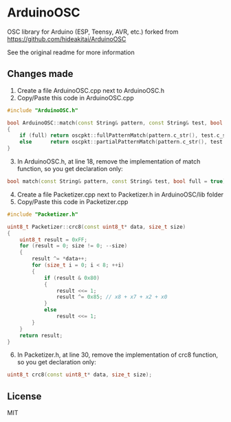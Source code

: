 # ArduinoOSC

OSC library for Arduino (ESP, Teensy, AVR, etc.) forked from https://github.com/hideakitai/ArduinoOSC

See the original readme for more information

## Changes made

1. Create a file ArduinoOSC.cpp next to ArduinoOSC.h
2. Copy/Paste this code in ArduinoOSC.cpp

```C++
#include "ArduinoOSC.h"

bool ArduinoOSC::match(const String& pattern, const String& test, bool full)
{
	if (full) return oscpkt::fullPatternMatch(pattern.c_str(), test.c_str());
	else      return oscpkt::partialPatternMatch(pattern.c_str(), test.c_str());
}
```

3. In ArduinoOSC.h, at line 18, remove the implementation of match function, so you get declaration only:

```C++
bool match(const String& pattern, const String& test, bool full = true);
```

4. Create a file Packetizer.cpp next to Packetizer.h in ArduinoOSC/lib folder
5. Copy/Paste this code in Packetizer.cpp

```C++
#include "Packetizer.h"

uint8_t Packetizer::crc8(const uint8_t* data, size_t size)
{
	uint8_t result = 0xFF;
	for (result = 0; size != 0; --size)
	{
		result ^= *data++;
		for (size_t i = 0; i < 8; ++i)
		{
			if (result & 0x80)
			{
				result <<= 1;
				result ^= 0x85; // x8 + x7 + x2 + x0
			}
			else
				result <<= 1;
		}
	}
	return result;
}
```

6. In Packetizer.h, at line 30, remove the implementation of crc8 function, so you get declaration only:

```C++
uint8_t crc8(const uint8_t* data, size_t size);
```

## License

MIT
